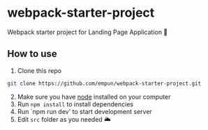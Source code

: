 # webpack-starter-project

Webpack starter project for Landing Page Application 🌳

## How to use

1. Clone this repo

```bash
git clone https://github.com/empun/webpack-starter-project.git
```

2. Make sure you have [node](https://nodejs.org/en/download/) installed on your computer
3. Run `npm install` to install dependencies
4. Run `npm run dev' to start development server
5. Edit `src` folder as you needed 🌥️
